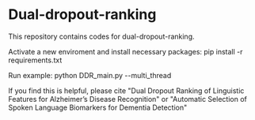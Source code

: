 # Dual-dropout-ranking
This repository contains codes for dual-dropout-ranking.

Activate a new enviroment and install necessary packages:
pip install -r requirements.txt

Run example:
python DDR_main.py --multi_thread

If you find this is helpful, please cite "Dual Dropout Ranking of Linguistic Features for Alzheimer’s Disease Recognition" or "Automatic Selection of Spoken Language Biomarkers for Dementia Detection"
